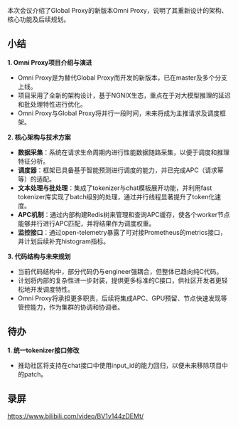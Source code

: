本次会议介绍了Global Proxy的新版本Omni Proxy，说明了其重新设计的架构、核心功能及后续规划。

## 小结
**1. Omni Proxy项目介绍与演进**
- Omni Proxy是为替代Global Proxy而开发的新版本，已在master及多个分支上线。
- 项目采用了全新的架构设计，基于NGNIX生态，重点在于对大模型推理的延迟和批处理特性进行优化。
- Omni Proxy与Global Proxy将并行一段时间，未来将成为主推请求及调度框架。

**2. 核心架构与技术方案**
- **数据采集**：系统在请求生命周期内进行性能数据随路采集，以便于调度和推理特征分析。
- **调度器**：框架已具备基于智能预测进行调度的能力，并已完成APC（请求幂等）的适配。
- **文本处理与批处理**：集成了tokenizer与chat模板展开功能，并利用fast tokenizer库实现了batch级别的处理，通过并行线程显著提升了token化速度。
- **APC机制**：通过内部构建Redis树来管理和查询APC缓存，使各个worker节点能够并行进行APC匹配，并将结果作为调度权重。
- **监控接口**：通过open-telemetry暴露了可对接Prometheus的metrics接口，并计划后续补充histogram指标。

**3. 代码结构与未来规划**
- 当前代码结构中，部分代码仍与engineer强耦合，但整体已趋向纯C代码。
- 计划将内部的复杂性进一步封装，提供更多标准的C接口，供社区开发者更轻松地开发调度特性。
- Omni Proxy将承担更多职责，后续将集成APC、GPU预留、节点快速发现等管控能力，作为集群的协调和协调者。

## 待办
**1. 统一tokenizer接口修改**
- 推动社区将支持在chat接口中使用input_id的能力回归，以便未来移除项目中的patch。

## 录屏

https://www.bilibili.com/video/BV1v144zDEMt/